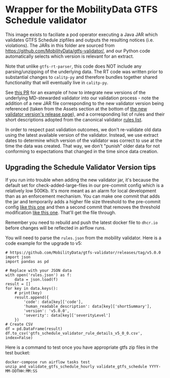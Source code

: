 # Wrapper for the MobilityData GTFS Schedule validator

This image exists to faciliate a pod operator executing a Java JAR which validates
GTFS Schedule zipfiles and outputs the resulting notices (i.e. violations). The
JARs in this folder are sourced from https://github.com/MobilityData/gtfs-validator/,
and our Python code automatically selects which version is relevant for an extract.

Note that unlike `gtfs-rt-parser`, this code does NOT include any parsing/unzipping
of the underlying data. The RT code was written prior to substantial changes to
`calitp-py` and therefore bundles together shared functionality that will eventually
live in `calitp-py`.

See [this PR](https://github.com/cal-itp/data-infra/pull/3238) for an example of how to
integrate new versions of the underlying MD-stewarded validator into our validation
process - note the addition of a new JAR file corresponding to the new validator version
being referenced (taken from the Assets section at the bottom of [the new validator version's release page](https://github.com/MobilityData/gtfs-validator/releases/tag/v4.2.0)),
and a corresponding list of rules and their short descriptions adopted from the canonical
validator [rules list](https://gtfs-validator.mobilitydata.org/rules.html).

In order to respect past validation outcomes, we don't re-validate old data using the latest
available version of the validator. Instead, we use extract dates to determine which
version of the validator was correct to use at the time the data was created. That way,
we don't "punish" older data for not conforming to expectations that changed in the time
since data creation.

## Upgrading the Schedule Validator Version tips
If you run into trouble when adding the new validator jar, it's because the default set for check-added-large-files in our pre-commit config which is a relatively low 500Kb. It's more meant as an alarm for local development than as an enforcement mechanism.
You can make one commit that adds the jar and temporarily adds a higher file size threshold to the pre-commit config [like this one](https://github.com/cal-itp/data-infra/pull/2893/commits/7d40c81f2f5a2622123d4ac5dbbb064eb35565c6) and then a second commit that removes the threshold modification [like this one](https://github.com/cal-itp/data-infra/pull/2893/commits/1ec4e4a1f30ac95b9c0edffcf1f2b12e53e40733). That'll get the file through.

Remember you need to rebuild and push the latest docker file to `dhcr.io` before changes will be reflected in airflow runs.

You will need to parse the `rules.json` from the mobility validator.  Here is a code example for the upgrade to v5:
```
# https://github.com/MobilityData/gtfs-validator/releases/tag/v5.0.0
import json
import pandas as pd

# Replace with your JSON data 
with open('rules.json') as f:
    data = json.load(f)
result = []
for key in data.keys():
    # print(key)
    result.append({
        'code': data[key]['code'],
        'human_readable_description': data[key]['shortSummary'],
        'version': 'v5.0.0',
        'severity': data[key]['severityLevel']
    })
# Create CSV
df = pd.DataFrame(result)
df.to_csv('gtfs_schedule_validator_rule_details_v5_0_0.csv', index=False)
```

Here is a command to test once you have appropriate gtfs zip files in the test bucket:

`docker-compose run airflow tasks test unzip_and_validate_gtfs_schedule_hourly validate_gtfs_schedule YYYY-MM-DDTHH:MM:SS`
